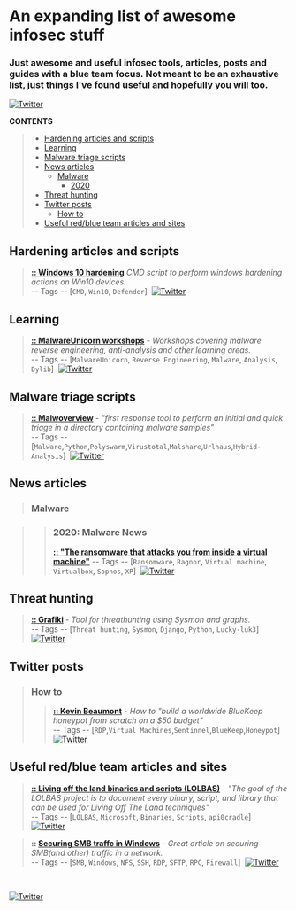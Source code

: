 # An expanding list of awesome infosec stuff
### Just awesome and useful infosec tools, articles, posts and guides with a blue team focus. Not meant to be an exhaustive list, just things I've found useful and hopefully you will too.

[<img alt="Twitter" src="https://img.shields.io/twitter/follow/Net_Use_steve?label=Follow">](https://twitter.com/intent/follow?screen_name=Net_Use_steve)

**CONTENTS**
> - [Hardening articles and scripts](#hardening-articles-and-scripts)
> - [Learning](#learning)
> - [Malware triage scripts](#malware-triage-scripts)
> - [News articles](#news-articles)
>   - [Malware](#malware)
>     - [2020](#2020-malware-news)
> - [Threat hunting](#threat-hunting)
> - [Twitter posts](#twitter-posts)
>   - [How to](#how-to)
> - [Useful red/blue team articles and sites](#useful-redblue-team-articles-and-sites)


## Hardening articles and scripts
> **[:: Windows 10 hardening](https://gist.github.com/mackwage/08604751462126599d7e52f233490efe)** _CMD script to perform windows hardening actions on Win10 devices._ <br>
> -- Tags -- [`CMD`, `Win10`, `Defender`] &nbsp;[<img alt="Twitter" src="https://img.shields.io/twitter/follow/mackwage?label=Follow-Author">](https://twitter.com/intent/follow?screen_name=mackwage) <br>

## Learning
> **[:: MalwareUnicorn workshops](https://malwareunicorn.org/#/workshops)** - _Workshops covering malware reverse engineering, anti-analysis and other learning areas._ <br>
> -- Tags -- [`MalwareUnicorn`, `Reverse Engineering`, `Malware`, `Analysis`, `Dylib`] &nbsp;[<img alt="Twitter" src="https://img.shields.io/twitter/follow/malwareunicorn?label=Follow-Author">](https://twitter.com/intent/follow?screen_name=malwareunicorn) <br>

## Malware triage scripts
> **[:: Malwoverview](https://github.com/alexandreborges/malwoverview)** - _"first response tool to perform an initial and quick triage in a directory containing malware samples"_<br> 
> -- Tags -- [`Malware`,`Python`,`Polyswarm`,`Virustotal`,`Malshare`,`Urlhaus`,`Hybrid-Analysis`] &nbsp;[<img alt="Twitter" src="https://img.shields.io/twitter/follow/ale_sp_brazil?label=Follow-Author">](https://twitter.com/intent/follow?screen_name=ale_sp_brazil) <br>

## News articles

> ### Malware

>>   ### 2020: Malware News
>> **[:: "The ransomware that attacks you from inside a virtual machine"](https://nakedsecurity.sophos.com/2020/05/22/the-ransomware-that-attacks-you-from-inside-a-virtual-machine/)**
>> -- Tags -- [`Ransomware`, `Ragnor`, `Virtual machine`, `Virtualbox`, `Sophos`, `XP`] &nbsp;[<img alt="Twitter" src="https://img.shields.io/twitter/follow/nakedsecurity?label=Follow-Author">](https://twitter.com/intent/follow?screen_name=nakedsecurity) <br>


## Threat hunting
> **[:: Grafiki](https://github.com/lucky-luk3/Grafiki/tree/master/grafiki)** - _Tool for threathunting using Sysmon and graphs._<br>
> -- Tags -- [`Threat hunting`, `Sysmon`, `Django`, `Python`, `Lucky-luk3`] &nbsp;[<img alt="Twitter" src="https://img.shields.io/twitter/follow/Lukky86?label=Follow-Author">](https://twitter.com/intent/follow?screen_name=Lukky86) <br> 

## Twitter posts

> ### How to
>> **[:: Kevin Beaumont](https://threadreaderapp.com/thread/1132592180223238144.html)** - _How to "build a worldwide BlueKeep honeypot from scratch on a $50 budget"_ <br>
>> -- Tags -- [`RDP`,`Virtual Machines`,`Sentinnel`,`BlueKeep`,`Honeypot`] &nbsp;[<img alt="Twitter" src="https://img.shields.io/twitter/follow/GossiTheDog?label=Follow-Author">](https://twitter.com/intent/follow?screen_name=GossiTheDog) <br> 

## Useful red/blue team articles and sites
> **[:: Living off the land binaries and scripts (LOLBAS)](https://lolbas-project.github.io/)** - _"The goal of the LOLBAS project is to document every binary, script, and library that can be used for Living Off The Land techniques"_<br>
> -- Tags -- [`LOLBAS`, `Microsoft`, `Binaries`, `Scripts`, `api0cradle`] &nbsp;[<img alt="Twitter" src="https://img.shields.io/twitter/follow/Oddvarmoe?label=Follow-Author">](https://twitter.com/intent/follow?screen_name=Oddvarmoe) <br>

> **:: [Securing SMB traffc in Windows](https://techcommunity.microsoft.com/t5/itops-talk-blog/beyond-the-edge-how-to-secure-smb-traffic-in-windows/ba-p/1447159)** - _Great article on securing SMB(and other) traffic in a network._<br>
> -- Tags -- [`SMB`, `Windows`, `NFS`, `SSH`, `RDP`, `SFTP`, `RPC`, `Firewall`] &nbsp;[<img alt="Twitter" src="https://img.shields.io/twitter/follow/nerdpyle?label=Follow-Author">](https://twitter.com/intent/follow?screen_name=nerdpyle) <br>

<br>

[<img alt="Twitter" src="https://img.shields.io/twitter/follow/Net_Use_steve?label=Follow">](https://twitter.com/intent/follow?screen_name=Net_Use_steve)
